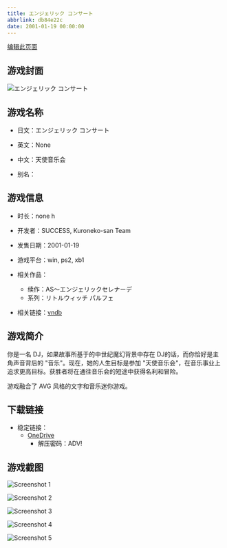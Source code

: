 ```yaml
---
title: エンジェリック コンサート
abbrlink: db84e22c
date: 2001-01-19 00:00:00
---
```

[编辑此页面](https://github.com/ACG-3/ADV3-source/blob/main/source/_posts/games/%E3%82%A8%E3%83%B3%E3%82%B8%E3%82%A7%E3%83%AA%E3%83%83%E3%82%AF%20%E3%82%B3%E3%83%B3%E3%82%B5%E3%83%BC%E3%83%88.md)

## 游戏封面

![エンジェリック コンサート](https://pan.timero.xyz/d/onedrive/img_lib_001/%E3%82%A8%E3%83%B3%E3%82%B8%E3%82%A7%E3%83%AA%E3%83%83%E3%82%AF%20%E3%82%B3%E3%83%B3%E3%82%B5%E3%83%BC%E3%83%88_cover.avif)


## 游戏名称

- 日文：エンジェリック コンサート
- 英文：None
- 中文：天使音乐会

- 别名：


## 游戏信息

- 时长：none h
- 开发者：SUCCESS, Kuroneko-san Team
- 发售日期：2001-01-19
- 游戏平台：win, ps2, xb1
- 相关作品：
   - 续作：AS〜エンジェリックセレナーデ
   - 系列：リトルウィッチ パルフェ

- 相关链接：[vndb](https://vndb.org/v2112)


## 游戏简介

你是一名 DJ，如果故事所基于的中世纪魔幻背景中存在 DJ的话，而你恰好是主角声音背后的 "音乐"。现在，她的人生目标是参加 "天使音乐会"，在音乐事业上追求更高目标。获胜者将在通往音乐会的短途中获得名利和冒险。

游戏融合了 AVG 风格的文字和音乐迷你游戏。




## 下载链接

- 稳定链接：
    - [OneDrive](https://pan.timero.xyz/onedrive/adv_lib_001/%E3%82%A8%E3%83%B3%E3%82%B8%E3%82%A7%E3%83%AA%E3%83%83%E3%82%AF%20%E3%82%B3%E3%83%B3%E3%82%B5%E3%83%BC%E3%83%88)
        - 解压密码：ADV!



## 游戏截图


![Screenshot 1](https://pan.timero.xyz/d/onedrive/img_lib_001/%E3%82%A8%E3%83%B3%E3%82%B8%E3%82%A7%E3%83%AA%E3%83%83%E3%82%AF%20%E3%82%B3%E3%83%B3%E3%82%B5%E3%83%BC%E3%83%88_Screenshot_1.avif)

![Screenshot 2](https://pan.timero.xyz/d/onedrive/img_lib_001/%E3%82%A8%E3%83%B3%E3%82%B8%E3%82%A7%E3%83%AA%E3%83%83%E3%82%AF%20%E3%82%B3%E3%83%B3%E3%82%B5%E3%83%BC%E3%83%88_Screenshot_2.avif)

![Screenshot 3](https://pan.timero.xyz/d/onedrive/img_lib_001/%E3%82%A8%E3%83%B3%E3%82%B8%E3%82%A7%E3%83%AA%E3%83%83%E3%82%AF%20%E3%82%B3%E3%83%B3%E3%82%B5%E3%83%BC%E3%83%88_Screenshot_3.avif)

![Screenshot 4](https://pan.timero.xyz/d/onedrive/img_lib_001/%E3%82%A8%E3%83%B3%E3%82%B8%E3%82%A7%E3%83%AA%E3%83%83%E3%82%AF%20%E3%82%B3%E3%83%B3%E3%82%B5%E3%83%BC%E3%83%88_Screenshot_4.avif)

![Screenshot 5](https://pan.timero.xyz/d/onedrive/img_lib_001/%E3%82%A8%E3%83%B3%E3%82%B8%E3%82%A7%E3%83%AA%E3%83%83%E3%82%AF%20%E3%82%B3%E3%83%B3%E3%82%B5%E3%83%BC%E3%83%88_Screenshot_5.avif)

